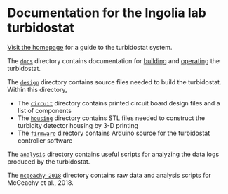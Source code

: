 # Documentation for the Ingolia lab turbidostat

[Visit the homepage](https://ingolia-lab.github.io/turbidostat/) for a guide to the turbidostat system.

The [`docs`](docs) directory contains documentation for [building](docs/construction.md) and [operating](docs/operation.md) the turbidostat.

The [`design`](design) directory contains source files needed to build the turbidostat. Within this directory,
* The [`circuit`](design/circuit) directory contains printed circuit board design files and a list of components
* The [`housing`](design/housing) directory contains STL files needed to construct the turbidity detector housing by 3-D printing
* The [`firmware`](design/firmware) directory contains Arduino source for the turbidostat controller software

The [`analysis`](analysis) directory contains useful scripts for analyzing the data logs produced by the turbidostat.

The [`mcgeachy-2018`](mcgeachy-2018) directory contains raw data and analysis scripts for McGeachy et al., 2018.